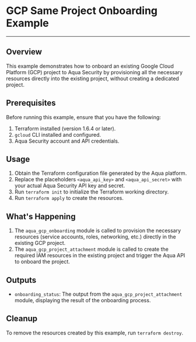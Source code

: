 # GCP Same Project Onboarding Example

---

## Overview

This example demonstrates how to onboard an existing Google Cloud Platform (GCP) project to Aqua Security by provisioning all the necessary resources directly into the existing project, without creating a dedicated project.

## Prerequisites

Before running this example, ensure that you have the following:

1. Terraform installed (version 1.6.4 or later).
2. `gcloud` CLI installed and configured.
3. Aqua Security account and API credentials.

## Usage

1. Obtain the Terraform configuration file generated by the Aqua platform.
2. Replace the placeholders `<aqua_api_key>` and `<aqua_api_secret>` with your actual Aqua Security API key and secret.
3. Run `terraform init` to initialize the Terraform working directory.
4. Run `terraform apply` to create the resources.

## What's Happening

1. The `aqua_gcp_onboarding` module is called to provision the necessary resources (service accounts, roles, networking, etc.) directly in the existing GCP project.
2. The `aqua_gcp_project_attachment` module is called to create the required IAM resources in the existing project and trigger the Aqua API to onboard the project.

## Outputs

- `onboarding_status`: The output from the `aqua_gcp_project_attachment` module, displaying the result of the onboarding process.

## Cleanup

To remove the resources created by this example, run `terraform destroy`.